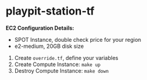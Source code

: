 # playpit-station-tf

**EC2 Configuration Details:**
- SPOT Instance, double check price for your region
- e2-medium, 20GB disk size

1. Create `override.tf`, define your variables
2. Create Compute Instance: `make up`
3. Destroy Compute Instance: `make down`